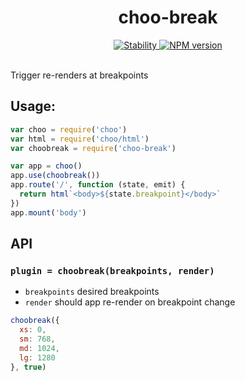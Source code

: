 <h1 align="center">choo-break</h1>

<div align="center">
  <a href="https://nodejs.org/api/documentation.html#documentation_stability_index">
    <img src="https://img.shields.io/badge/stability-experimental-orange.svg?style=flat-square" alt="Stability" />
  </a>
  <a href="https://www.npmjs.com/package/choo-break">
    <img src="https://img.shields.io/npm/v/choo-break.svg?style=flat-square" alt="NPM version" />
  </a>
</div>

<br />

Trigger re-renders at breakpoints

## Usage:

```js
var choo = require('choo')
var html = require('choo/html')
var choobreak = require('choo-break')

var app = choo()
app.use(choobreak())
app.route('/', function (state, emit) {
  return html`<body>${state.breakpoint}</body>`
})
app.mount('body')
```

## API

### `plugin = choobreak(breakpoints, render)`

- `breakpoints` desired breakpoints
- `render` should app re-render on breakpoint change

```js
choobreak({
  xs: 0,
  sm: 768,
  md: 1024,
  lg: 1280
}, true)
```
